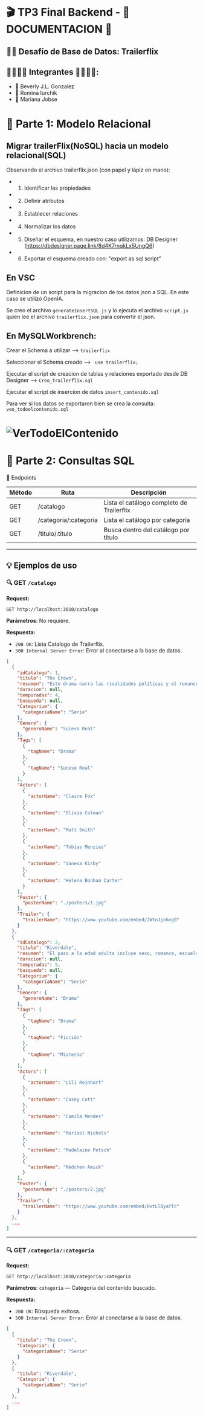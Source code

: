 # 🎬 TP3 Final Backend - 📄 DOCUMENTACION 📄

##  💪🏼 Desafío de Base de Datos: Trailerflix

##  👩🏼‍🤝‍👩 Integrantes 👩🏼‍🤝‍👩: 
- 🎐 Beverly J.L. Gonzalez
- 🎐 Romina Iurchik
- 🎐 Mariana Jobse

# 📁 Parte 1: Modelo Relacional

## Migrar trailerFlix(NoSQL) hacia un modelo relacional(SQL)

Observando el archivo trailerflix.json (con papel y lápiz en mano): 
- 1. Identificar las propiedades
- 2. Definir atributos
- 3. Establecer relaciones
- 4. Normalizar los datos
- 5. Diseñar el esquema, en nuestro caso utilizamos: DB Designer (https://dbdesigner.page.link/8d4K7rnqkLx5UngQ6)
- 6. Exportar el esquema creado con: "export as sql script"

## En VSC

Definicion de un script para la migracion de los datos json a SQL. En este caso se utilizó OpenIA. 

Se creo el archivo `generateInsertSQL.js` y lo ejecuta el archivo `script.js` quien lee el archivo `trailerflix.json` para convertir el json.

## En MySQLWorkbrench: 
Crear el Schema a utilizar --> `trailerflix`

Seleccionar el Schema creado --> ` use trailerflix;`

Ejecutar el script de creacion de tablas y relaciones exportado desde DB Designer --> `Creo_Trailerflix.sql`

Ejecutar el script de insercion de datos `insert_contenido.sql`

Para ver si los datos se exportaron bien se crea la consulta: `veo_todoelcontenido.sql`

# ![VerTodoElContenido](./src/img/consultaSelectAll.png)


# 🧮 Parte 2: Consultas SQL


🔗 Endpoints

| Método | Ruta                  | Descripción                                |
| ------ | --------------------- | -------------------------------------------|
| GET    | /catalogo             | Lista el catálogo completo de Trailerflix  |
| GET    | /categoria/:categoria | Lista el catálogo por categoría            |             
| GET    | /titulo/:titulo       | Busca dentro del catálogo por título       |          

---

## 💡 Ejemplos de uso

### 🔍 GET `/catalogo`

**Request:**

```
GET http://localhost:3010/catalogo
```

**Parámetros**: No requiere.

**Respuesta:**

- `200 OK`: Lista Catalogo de Trailerflix.
- `500 Internal Server Error`: Error al conectarse a la base de datos.

```json
[
  {
    "idCatalogo": 1,
    "titulo": "The Crown",
    "resumen": "Este drama narra las rivalidades políticas y el romance de la reina Isabel II, así como los sucesos que moldearon la segunda mitad del siglo XX.",
    "duracion": null,
    "temporadas": 4,
    "busqueda": null,
    "Categorium": {
      "categoriaName": "Serie"
    },
    "Genero": {
      "generoName": "Suceso Real"
    },
    "Tags": [
      {
        "tagName": "Drama"
      },
      {
        "tagName": "Suceso Real"
      }
    ],
    "Actors": [
      {
        "actorName": "Claire Fox"
      },
      {
        "actorName": "Olivia Colman"
      },
      {
        "actorName": "Matt Smith"
      },
      {
        "actorName": "Tobias Menzies"
      },
      {
        "actorName": "Vanesa Kirby"
      },
      {
        "actorName": "Helena Bonham Carter"
      }
    ],
    "Poster": {
      "posterName": "./posters/1.jpg"
    },
    "Trailer": {
      "trailerName": "https://www.youtube.com/embed/JWtnJjn6ng0"
    }
  },
  {
    "idCatalogo": 2,
    "titulo": "Riverdale",
    "resumen": "El paso a la edad adulta incluye sexo, romance, escuela y familia. Para Archie y sus amigos, también hay misterios oscuros.",
    "duracion": null,
    "temporadas": 5,
    "busqueda": null,
    "Categorium": {
      "categoriaName": "Serie"
    },
    "Genero": {
      "generoName": "Drama"
    },
    "Tags": [
      {
        "tagName": "Drama"
      },
      {
        "tagName": "Ficción"
      },
      {
        "tagName": "Misterio"
      }
    ],
    "Actors": [
      {
        "actorName": "Lili Reinhart"
      },
      {
        "actorName": "Casey Cott"
      },
      {
        "actorName": "Camila Mendes"
      },
      {
        "actorName": "Marisol Nichols"
      },
      {
        "actorName": "Madelaine Petsch"
      },
      {
        "actorName": "Mädchen Amick"
      }
    ],
    "Poster": {
      "posterName": "./posters/2.jpg"
    },
    "Trailer": {
      "trailerName": "https://www.youtube.com/embed/HxtLlByaYTc"
    }
  },
  ...
]
```

---

### 🔍 GET `/categoria/:categoria`

**Request:**

```
GET http://localhost:3010/categoria/:categoria
```

**Parámetros**: `categoria`  — Categoria del contenido buscado.

**Respuesta:**

- `200 OK`: Búsqueda exitosa.
- `500 Internal Server Error`: Error al conectarse a la base de datos.

```json
[
  {
    "titulo": "The Crown",
    "Categoria": {
      "categoriaName": "Serie"
    }
  },
  {
    "titulo": "Riverdale",
    "Categoria": {
      "categoriaName": "Serie"
    }
  },
  ...
]
```

